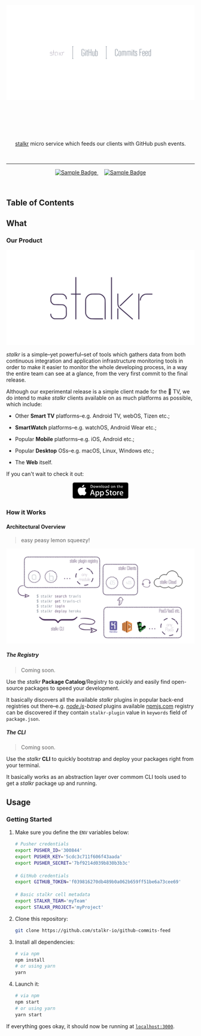 <h1 align="center">
	<img src="docs/images/banner.png" alt="stalkr | GitHub | Commits Feed">
	<br>
	<br>
</h1>

<br>
<br>

<p align="center">
	<a href="https://getstal.kr">stalkr</a> micro service which feeds our clients with GitHub push events.
</p>

<br>

---

<p align="center">
	<a href="">
	<img
	src="https://img.shields.io/badge/stalkr-example-orange.svg" alt="Sample Badge">
	</a>&nbsp;&nbsp;&nbsp;
	<a href="">
	<img
	src="https://img.shields.io/badge/stalkr-example-orange.svg" alt="Sample Badge">
	</a>
</p>

<br>

## Table of Contents

<!-- DO NOT EDIT THE COMMENTS BELOW -->

<!-- toc -->

<!-- tocstop -->

## What

### Our Product

<p align="center">
	<img src="docs/images/logo.png" alt="stalkr Logo" width="650px">
</p>

*stalkr* is a simple–yet powerful–set of tools which gathers data from both continuous integration and application infrastructure monitoring tools in order to make it easier to monitor the whole developing process, in a way the entire team can see at a glance, from the very first commit to the final release.

Although our experimental release is a simple client made for the  TV, we do intend to make *stalkr* clients available on as much platforms as possible, which include:

- Other **Smart TV** platforms–e.g. Android TV, webOS, Tizen etc.;

- **SmartWatch** platforms–e.g. watchOS, Android Wear etc.;

- Popular **Mobile** platforms–e.g. iOS, Android etc.;

- Popular **Desktop** OSs–e.g. macOS, Linux, Windows etc.;

- The **Web** itself.

If you can't wait to check it out:

<p align="center">
  <a href="https://itunes.apple.com/br/app/.../...">
    <img alt="Download on the App Store" src="docs/images/badge.png" width="150px">
  </a>
</p>

### How it Works

#### Architectural Overview

> easy peasy lemon squeezy!

<p align="center">
  <a href="https://itunes.apple.com/br/app/.../...">
    <img alt="Download on the App Store" src="docs/images/stack-overview.png" width="900px">
  </a>
</p>

##### The Registry

> Coming soon.

Use the *stalkr* **Package Catalog**/Registry to quickly and easily find open-source packages to speed your development.

It basically discovers all the available *stalkr* plugins in popular back-end registries out there–e.g. *[node.js](https://nodejs.org/en/)-based* plugins available [npmjs.com](https://www.npmjs.com/) registry can be discovered if they contain `stalkr-plugin` value in `keywords` field of `package.json`.

##### The CLI

> Coming soon.

Use the *stalkr* **CLI** to quickly bootstrap and deploy your packages right from your terminal.

It basically works as an abstraction layer over commom CLI tools used to get a *stalkr* package up and running.

## Usage

### Getting Started

1. Make sure you define the `ENV` variables below:

    ```sh
    # Pusher credentials
    export PUSHER_ID='300844'
    export PUSHER_KEY='5cdc3c711f606f43aada'
    export PUSHER_SECRET='7bf9214d039b830b3b3c'

    # GitHub credentials
    export GITHUB_TOKEN='f039816270db489b0a062b659ff51be6a73cee69'

    # Basic stalkr cell metadata
    export STALKR_TEAM='myTeam'
    export STALKR_PROJECT='myProject'
    ```

1. Clone this repository:

    ```sh
    git clone https://github.com/stalkr-io/github-commits-feed
    ```

1. Install all dependencies:

    ```sh
    # via npm
    npm install
    # or using yarn
    yarn
    ```

1. Launch it:

    ```sh
    # via npm
    npm start
    # or using yarn
    yarn start
    ```

If everything goes okay, it should now be running at [`localhost:3000`](http://localhost:3000).
